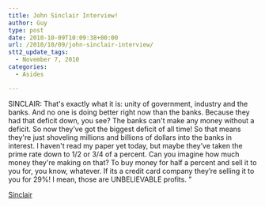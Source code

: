 ```yaml
---
title: John Sinclair Interview!
author: Guy
type: post
date: 2010-10-09T10:09:38+00:00
url: /2010/10/09/john-sinclair-interview/
stt2_update_tags:
  - November 7, 2010
categories:
  - Asides

---
```

SINCLAIR: That's exactly what it is: unity of government, industry and the banks. And no one is doing better right now than the banks. Because they had that deficit down, you see? The banks can't make any money without a deficit. So now they&#8217;ve got the biggest deficit of all time! So that means they're just shoveling millions and billions of dollars into the banks in interest. I haven't read my paper yet today, but maybe they&#8217;ve taken the prime rate down to 1/2 or 3/4 of a percent. Can you imagine how much money they're making on that? To buy money for half a percent and sell it to you for, you know, whatever. If its a credit card company they&#8217;re selling it to you for 29%! I mean, those are UNBELIEVABLE profits. &#8221;

[Sinclair](http://tinyurl.com/35xfwyp)

